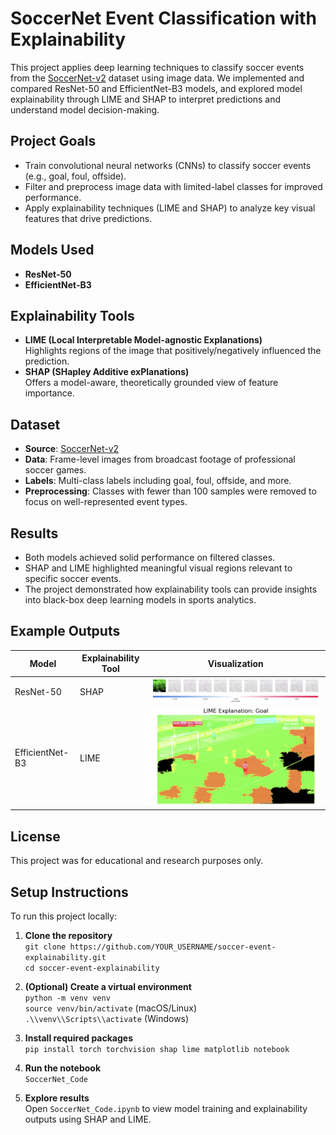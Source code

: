 # SoccerNet Event Classification with Explainability

This project applies deep learning techniques to classify soccer events from the [SoccerNet-v2](https://www.soccer-net.org/) dataset using image data. We implemented and compared ResNet-50 and EfficientNet-B3 models, and explored model explainability through LIME and SHAP to interpret predictions and understand model decision-making.

## Project Goals

- Train convolutional neural networks (CNNs) to classify soccer events (e.g., goal, foul, offside).
- Filter and preprocess image data with limited-label classes for improved performance.
- Apply explainability techniques (LIME and SHAP) to analyze key visual features that drive predictions.

## Models Used

- **ResNet-50**  
- **EfficientNet-B3**

## Explainability Tools

- **LIME (Local Interpretable Model-agnostic Explanations)**  
  Highlights regions of the image that positively/negatively influenced the prediction.
- **SHAP (SHapley Additive exPlanations)**  
  Offers a model-aware, theoretically grounded view of feature importance.

## Dataset

- **Source**: [SoccerNet-v2](https://www.soccer-net.org/)  
- **Data**: Frame-level images from broadcast footage of professional soccer games.  
- **Labels**: Multi-class labels including goal, foul, offside, and more.  
- **Preprocessing**: Classes with fewer than 100 samples were removed to focus on well-represented event types.

## Results

- Both models achieved solid performance on filtered classes.
- SHAP and LIME highlighted meaningful visual regions relevant to specific soccer events.
- The project demonstrated how explainability tools can provide insights into black-box deep learning models in sports analytics.

## Example Outputs

| Model      | Explainability Tool | Visualization |
|------------|---------------------|----------------|
| ResNet-50  | SHAP                | ![SHAP Output](ShapOutput.png) |
| EfficientNet-B3 | LIME         | ![LIME Output](LimeOutput.png) |

## License 

This project was for educational and research purposes only.

## Setup Instructions

To run this project locally:

1. **Clone the repository**  
   `git clone https://github.com/YOUR_USERNAME/soccer-event-explainability.git`  
   `cd soccer-event-explainability`

2. **(Optional) Create a virtual environment**  
   `python -m venv venv`  
   `source venv/bin/activate`  (macOS/Linux)  
   `.\\venv\\Scripts\\activate`  (Windows)

3. **Install required packages**    
   `pip install torch torchvision shap lime matplotlib notebook`

4. **Run the notebook**  
   `SoccerNet_Code`

5. **Explore results**  
   Open `SoccerNet_Code.ipynb` to view model training and explainability outputs using SHAP and LIME.




